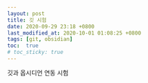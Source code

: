 ```yaml
---
layout: post
title: 깃 시험
date: 2020-09-29 23:18 +0800
last_modified_at: 2020-10-01 01:08:25 +0800
tags: [git, obsidian]
toc:  true
# toc_sticky: true
---
```


깃과 옵시디언 연동 시험